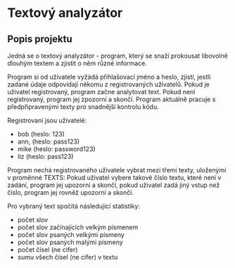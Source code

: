 # Textový analyzátor

## Popis projektu
Jedná se o textový analyzátor - program, který se snaží prokousat libovolně dlouhým textem a zjistit o něm různé informace.

Program si od uživatele vyžádá přihlašovací jméno a heslo, zjistí, jestli zadané údaje odpovídají někomu z registrovaných uživatelů. Pokud je uživatel registrovaný, program začne analytovat text. Pokud není registrovaný, program jej zpozorní a skončí. Program aktuálně pracuje s předpřipravenými texty pro snadnější kontrolu kódu. 

Registrovaní jsou uživatelé: 
- bob (heslo: 123)
- ann, (heslo: pass123)
- mike (heslo: password123)
- liz (heslo: pass123)


Program nechá registrovaného uživatele vybrat mezi třemi texty, uloženými v proměnné TEXTS:
Pokud uživatel vybere takové číslo textu, které není v zadání, program jej upozorní a skončí,
pokud uživatel zadá jiný vstup než číslo, program jej rovněž upozorní a skončí.

Pro vybraný text spočítá následující statistiky:
- počet slov
- počet slov začínajících velkým písmenem
- počet slov psaných velkými písmeny
- počet slov psaných malými písmeny
- počet čísel (ne cifer)
- sumu všech čísel (ne cifer) v textu
